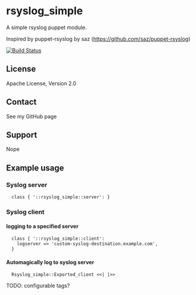 # rsyslog_simple
A simple rsyslog puppet module.

Inspired by puppet-rsyslog by saz (https://github.com/saz/puppet-rsyslog)

[![Build Status](https://travis-ci.org/fadenb/puppet-rsyslog_simple.png)](https://travis-ci.org/fadenb/puppet-rsyslog_simple)


## License
Apache License, Version 2.0

## Contact
See my GitHub page

## Support
Nope

## Example usage
### Syslog server
```
  class { '::rsyslog_simple::server': }
```

### Syslog client
#### logging to a specified server
```
  class { '::rsyslog_simple::client':
    logserver => 'custom-syslog-destination.example.com',
  }
```

#### Automagically log to syslog server
```
  Rsyslog_simple::Exported_client <<| |>>
```
  TODO: configurable tags?
